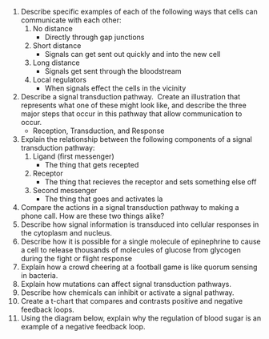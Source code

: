 1. Describe specific examples of each of the following ways that cells can communicate with each other:  
	1. No distance
		- Directly through gap junctions
	2. Short distance
		- Signals can get sent out quickly and into the new cell
	3. Long distance
		- Signals get sent through the bloodstream
	4. Local regulators
		- When signals effect the cells in the vicinity
2. Describe a signal transduction pathway.  Create an illustration that represents what one of these might look like, and describe the three major steps that occur in this pathway that allow communication to occur.
	- Reception, Transduction, and Response
3. Explain the relationship between the following components of a signal transduction pathway:  
	1. Ligand (first messenger)
		- The thing that gets recepted
	2. Receptor  
		- The thing that recieves the receptor and sets something else off
	3. Second messenger
		- The thing that goes and activates la
4. Compare the actions in a signal transduction pathway to making a phone call. How are these two things alike?
5. Describe how signal information is transduced into cellular responses in the cytoplasm and nucleus.
6. Describe how it is possible for a single molecule of epinephrine to cause a cell to release thousands of molecules of glucose from glycogen during the fight or flight response
7. Explain how a crowd cheering at a football game is like quorum sensing in bacteria.
8. Explain how mutations can affect signal transduction pathways.
9. Describe how chemicals can inhibit or activate a signal pathway.
10. Create a t-chart that compares and contrasts positive and negative feedback loops.
11. Using the diagram below, explain why the regulation of blood sugar is an example of a negative feedback loop.